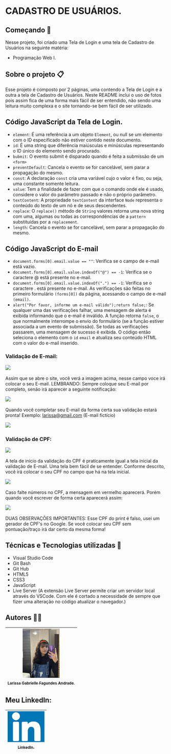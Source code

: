 # CADASTRO DE USUÁRIOS.

## Começando 🚀
Nesse projeto, foi criado uma Tela de Login e uma tela de Cadastro de Usuários na seguinte matéria:
* Programação Web I.

## Sobre o projeto 📋 

Esse projeto é composto por 2 páginas, uma contendo a Tela de Login e a outra a tela de Cadastro de Usuários. Neste README inclui o uso de fotos pois assim fica de uma forma mais fácil de ser entendido, não sendo uma leitura muito complexa e o site tornando-se bem fácil de ser utilizado.

## Código JavaScript da Tela de Login.



































* ``element``: É uma referência a um objeto ``Element``, ou null se um elemento com o ID especificado não estiver contido neste documento.
* ``id``: É uma string que diferência maiúsculas e minúsculas representando o ID único do elemento sendo procurado.
* ``bubmit``: O evento submit é disparado quando é feita a submissão de um `` <form> ``
* ``preventDefault``: Cancela o evento se for cancelável, sem parar a propagação do mesmo.
* ``const``: A declaração ``const`` cria uma variável cujo o valor é fixo, ou seja, uma constante somente leitura.
* ``value``: Tem a finalidade de fazer com que o comando onde ele é usado, considere o valor do parâmetro passado e não o próprio parâmetro.
* ``textContent``: A propriedade ``textContent`` da interface ``Node`` representa o conteúdo do texto de um nó e de seus descendentes.
* ``replace``: O ``replace()`` método de ``String`` valores retorna uma nova string com uma, algumas ou todas as correspondências de a ``pattern`` substituídas por a ``replacement``.
* ``length``: Cancela o evento se for cancelável, sem parar a propagação do mesmo.

## Código JavaScript do E-mail
* ``document.forms[0].email.value == ""``: Verifica se o campo de e-mail está vazio.
* ``document.forms[0].email.value.indexOf("@") == -1``: Verifica se o caractere @ está presente no e-mail.
* ``document.forms[0].email.value.indexOf(".") == -1``: Verifica se o caractere . está presente no e-mail.
As verificações são feitas no primeiro formulário ``(forms[0])`` da página, acessando o campo de e-mail ``(email)``.
* ``alert("Por favor, informe um e-mail válido");return false;``: Se qualquer uma das verificações falhar, uma mensagem de alerta é exibida informando que o e-mail é inválido. A função retorna ``false``, o que normalmente interrompe o envio do formulário (se a função estiver associada a um evento de submissão).
Se todas as verificações passarem, uma mensagem de sucesso é exibida. O código então seleciona o elemento com o ``id`` ``email`` e atualiza seu conteúdo HTML com o valor do e-mail inserido.

### Validação de E-mail:
![](telaemail.png)

Assim que se abre o site, você verá a imagem acima, nesse campo voce irá colocar o seu E-mail. LEMBRANDO: Sempre coloque seu E-mail por completo, senão irá aparecer a seguinte notificação:

 ![](mensagemerro.png)

Quando você completar seu E-mail da forma certa sua validação estará pronta! Exemplo: larissa@gmail.com (E-mail fictício)


![](emailcerto.png)

### Validação de CPF: 
![](telacpf.png)

A tela de início da validação do CPF é praticamente igual a tela inicial da validação de E-mail. Uma tela bem fácil de se entender. Conforme descrito, você irá colocar o seu CPF no campo que há na tela inicial.

![](cpfinvalido.png)

Caso falte números no CPF, a mensagem em vermelho aparecerá. Porém quando você escrever de forma certa aparecerá assim:

![](cpfvalido.png)

DUAS OBSERVAÇÕES IMPORTANTES: Esse CPF do print é falso, usei um gerador de CPF's no Google. Se você colocar seu CPF sem pontuação/traço irá dar certo da mesma forma!

## Técnicas e Tecnologias utilizadas 🔨
* Visual Studio Code 
* Git Bash
* Git Hub
* HTML5
* CSS3
* JavaScript
* Live Server (A extensão Live Server permite criar um servidor local através do VSCode. Com ele é cortado a necessidade de sempre que fizer uma alteração no código atualizar o navegador.)

## Autores ✍🏻
| [<img loading="eu.jpeg" src="eu.jpeg" width=115><br><sub>Larissa Gabrielle Fagundes Andrade.</sub>](https://github.com/gabriellefagundes) |
| :---: 
## Meu LinkedIn:
|  [<img loading="linkedin.png" src="linkedin.png" width=115><br><sub>LinkedIn.</sub>](https://www.linkedin.com/in/larissa-gabrielle-a74a272b3/)
| :---: 
